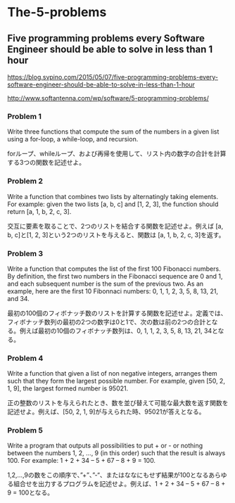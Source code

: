 # The-5-problems

## Five programming problems every Software Engineer should be able to solve in less than 1 hour
https://blog.svpino.com/2015/05/07/five-programming-problems-every-software-engineer-should-be-able-to-solve-in-less-than-1-hour

http://www.softantenna.com/wp/software/5-programming-problems/

### Problem 1

Write three functions that compute the sum of the numbers in a given list using a for-loop, a while-loop, and recursion.

forループ、whileループ、および再帰を使用して、リスト内の数字の合計を計算する3つの関数を記述せよ。

### Problem 2

Write a function that combines two lists by alternatingly taking elements. For example: given the two lists [a, b, c] and [1, 2, 3], the function should return [a, 1, b, 2, c, 3].

交互に要素を取ることで、2つのリストを結合する関数を記述せよ。例えば [a, b, c]と[1, 2, 3]という2つのリストを与えると、関数は [a, 1, b, 2, c, 3]を返す。

### Problem 3

Write a function that computes the list of the first 100 Fibonacci numbers. By definition, the first two numbers in the Fibonacci sequence are 0 and 1, and each subsequent number is the sum of the previous two. As an example, here are the first 10 Fibonnaci numbers: 0, 1, 1, 2, 3, 5, 8, 13, 21, and 34.

最初の100個のフィボナッチ数のリストを計算する関数を記述せよ。定義では、フィボナッチ数列の最初の2つの数字は0と1で、次の数は前の2つの合計となる。例えば最初の10個のフィボナッチ数列は、0, 1, 1, 2, 3, 5, 8, 13, 21, 34となる。

### Problem 4

Write a function that given a list of non negative integers, arranges them such that they form the largest possible number. For example, given [50, 2, 1, 9], the largest formed number is 95021.

正の整数のリストを与えられたとき、数を並び替えて可能な最大数を返す関数を記述せよ。例えば、[50, 2, 1, 9]が与えられた時、95021が答えとなる。

### Problem 5

Write a program that outputs all possibilities to put + or - or nothing between the numbers 1, 2, ..., 9 (in this order) such that the result is always 100. For example: 1 + 2 + 34 – 5 + 67 – 8 + 9 = 100.

1,2,…,9の数をこの順序で、”+”、”-“、またはななにもせず結果が100となるあらゆる組合せを出力するプログラムを記述せよ。例えば、1 + 2 + 34 – 5 + 67 – 8 + 9 = 100となる。
